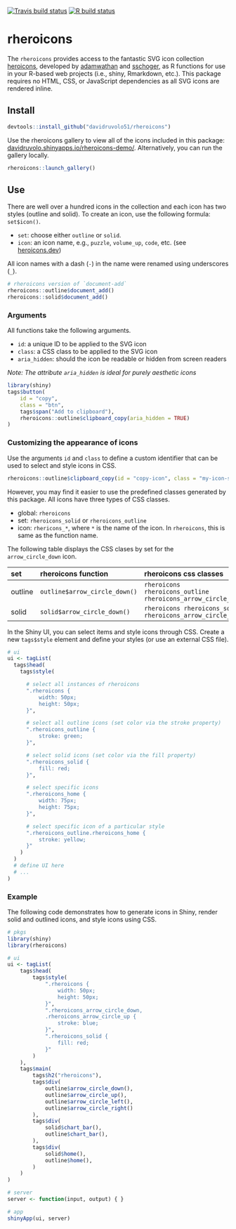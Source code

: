 <!-- badges: start -->
  [![Travis build status](https://travis-ci.com/davidruvolo51/rheroicons.svg?branch=master)](https://travis-ci.com/davidruvolo51/rheroicons)
  [![R build status](https://github.com/davidruvolo51/rheroicons/workflows/R-CMD-check/badge.svg)](https://github.com/davidruvolo51/rheroicons/actions)
  <!-- badges: end -->

# rheroicons

The `rheroicons` provides access to the fantastic SVG icon collection [heroicons](https://github.com/refactoringui/heroicons), developed by [adamwathan](https://github.com/adamwathan) and [sschoger](https://github.com/sschoger), as R functions for use in your R-based web projects (i.e., shiny, Rmarkdown, etc.). This package requires no HTML, CSS, or JavaScript dependencies as all SVG icons are rendered inline.

## Install

```r
devtools::install_github("davidruvolo51/rheroicons")
```

Use the rheroicons gallery to view all of the icons included in this package: [davidruvolo.shinyapps.io/rheroicons-demo/](https://davidruvolo.shinyapps.io/rheroicons-demo/). Alternatively, you can run the gallery locally.

```r
rheroicons::launch_gallery()
```

## Use

There are well over a hundred icons in the collection and each icon has two styles (outline and solid). To create an icon, use the following formula: `set$icon()`.

- `set`: choose either `outline` or `solid`.
- `icon`: an icon name, e.g., `puzzle`, `volume_up`, `code`, etc. (see [heroicons.dev](https://heroicons.dev))

All icon names with a dash (`-`) in the name were renamed using underscores (`_`).

```r
# rheroicons version of `document-add`
rheroicons::outline$document_add()
rheroicons::solid$document_add()
```


### Arguments

All functions take the following arguments.

- `id`: a unique ID to be applied to the SVG icon
- `class`: a CSS class to be applied to the SVG icon
- `aria_hidden`: should the icon be readable or hidden from screen readers

*Note: The attribute `aria_hidden` is ideal for purely aesthetic icons*

```r
library(shiny)
tags$button(
    id = "copy",
    class = "btn",
    tags$span("Add to clipboard"),
    rheroicons::outline$clipboard_copy(aria_hidden = TRUE)
)
```

### Customizing the appearance of icons

Use the arguments `id` and `class` to define a custom identifier that can be used to select and style icons in CSS.

```r
rheroicons::outline$clipboard_copy(id = "copy-icon", class = "my-icon-set")
```

However, you may find it easier to use the predefined classes generated by this package. All icons have three types of CSS classes.

- global: `rheroicons`
- set: `rheroicons_solid` or `rheroicons_outline`
- icon: `rhericons_*`, where `*` is the name of the icon. In `rheroicons`, this is same as the function name.

The following table displays the CSS clases by set for the `arrow_circle_down` icon.

set     | rheroicons function     | rheroicons css classes
:------ | :------------------ | :---------
outline | `outline$arrow_circle_down()` | `rheroicons rheroicons_outline rheroicons_arrow_circle_down`
solid   | `solid$arrow_circle_down()` | `rheroicons rheroicons_solid rheroicons_arrow_circle_down`

In the Shiny UI, you can select items and style icons through CSS. Create a new `tags$style` element and define your styles (or use an external CSS file).

```r
# ui
ui <- tagList(
  tags$head(
    tags$style(

      # select all instances of rheroicons
      ".rheroicons {
          width: 50px;
          height: 50px;
      }",

      # select all outline icons (set color via the stroke property)
      ".rheroicons_outline {
          stroke: green;
      }",

      # select solid icons (set color via the fill property)
      ".rheroicons_solid {
          fill: red;
      }",

      # select specific icons
      ".rheroicons_home {
          width: 75px;
          height: 75px;
      }",

      # select specific icon of a particular style
      ".rheroicons_outline.rheroicons_home {
          stroke: yellow;
      }"
    )
  )
  # define UI here
  # ...
)
```

### Example

The following code demonstrates how to generate icons in Shiny, render solid and outlined icons, and style icons using CSS. 

```r
# pkgs
library(shiny)
library(rheroicons)

# ui
ui <- tagList(
    tags$head(
        tags$style(
            ".rheroicons {
                width: 50px;
                height: 50px;
            }",
            ".rheroicons_arrow_circle_down,
            .rheroicons_arrow_circle_up {
                stroke: blue;
            }",
            ".rheroicons_solid {
                fill: red;
            }"
        )
    ),
    tags$main(
        tags$h2("rheroicons"),
        tags$div(
            outline$arrow_circle_down(),
            outline$arrow_circle_up(),
            outline$arrow_circle_left(),
            outline$arrow_circle_right()
        ),
        tags$div(
            solid$chart_bar(),
            outline$chart_bar(),
        ),
        tags$div(
            solid$home(),
            outline$home(),
        )
    )
)

# server
server <- function(input, output) { }

# app
shinyApp(ui, server)
```


